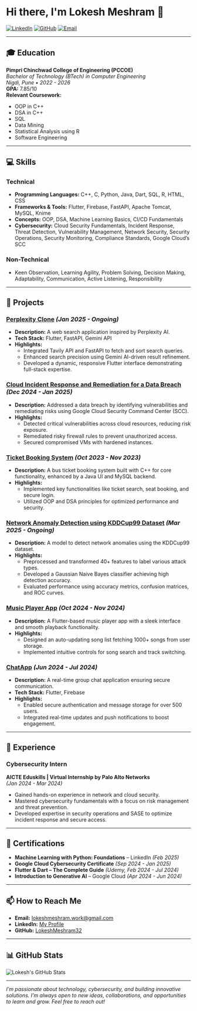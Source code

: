 # Hi there, I'm **Lokesh Meshram** 👋

[![LinkedIn](https://img.shields.io/badge/LinkedIn-Connect-blue?style=flat-square&logo=linkedin)](https://www.linkedin.com) [![GitHub](https://img.shields.io/badge/GitHub-Follow-black?style=flat-square&logo=github)](https://github.com/LokeshMeshram32) [![Email](https://img.shields.io/badge/Email-lokeshmeshram.work@gmail.com-c14438?style=flat-square&logo=Gmail)](mailto:lokeshmeshram.work@gmail.com)

---

## 🎓 Education

**Pimpri Chinchwad College of Engineering (PCCOE)**  
*Bachelor of Technology (BTech) in Computer Engineering*  
_Nigdi, Pune • 2022 - 2026_  
**GPA:** 7.85/10  
**Relevant Coursework:**  
- OOP in C++  
- DSA in C++  
- SQL  
- Data Mining  
- Statistical Analysis using R  
- Software Engineering

---

## 💻 Skills

### Technical
- **Programming Languages:** C++, C, Python, Java, Dart, SQL, R, HTML, CSS  
- **Frameworks & Tools:** Flutter, Firebase, FastAPI, Apache Tomcat, MySQL, Knime  
- **Concepts:** OOP, DSA, Machine Learning Basics, CI/CD Fundamentals  
- **Cybersecurity:** Cloud Security Fundamentals, Incident Response, Threat Detection, Vulnerability Management, Network Security, Security Operations, Security Monitoring, Compliance Standards, Google Cloud’s SCC

### Non-Technical
- Keen Observation, Learning Agility, Problem Solving, Decision Making, Adaptability, Communication, Active Listening, Responsibility

---

## 🚀 Projects

### [Perplexity Clone](https://github.com/) *(Jan 2025 - Ongoing)*
- **Description:** A web search application inspired by Perplexity AI.
- **Tech Stack:** Flutter, FastAPI, Gemini API
- **Highlights:**
  - Integrated Tavily API and FastAPI to fetch and sort search queries.
  - Enhanced search precision using Gemini AI-driven result refinement.
  - Developed a dynamic, responsive Flutter interface demonstrating full-stack expertise.

### [Cloud Incident Response and Remediation for a Data Breach](https://github.com/) *(Dec 2024 - Jan 2025)*
- **Description:** Addressed a data breach by identifying vulnerabilities and remediating risks using Google Cloud Security Command Center (SCC).
- **Highlights:**
  - Detected critical vulnerabilities across cloud resources, reducing risk exposure.
  - Remediated risky firewall rules to prevent unauthorized access.
  - Secured compromised VMs with hardened instances.

### [Ticket Booking System](https://github.com/) *(Oct 2023 - Nov 2023)*
- **Description:** A bus ticket booking system built with C++ for core functionality, enhanced by a Java UI and MySQL backend.
- **Highlights:**
  - Implemented key functionalities like ticket search, seat booking, and secure login.
  - Utilized OOP and DSA principles for optimized performance and security.

### [Network Anomaly Detection using KDDCup99 Dataset](https://github.com/) *(Mar 2025 - Ongoing)*
- **Description:** A model to detect network anomalies using the KDDCup99 dataset.
- **Highlights:**
  - Preprocessed and transformed 40+ features to label various attack types.
  - Developed a Gaussian Naive Bayes classifier achieving high detection accuracy.
  - Evaluated performance using accuracy metrics, confusion matrices, and ROC curves.

### [Music Player App](https://github.com/) *(Oct 2024 - Nov 2024)*
- **Description:** A Flutter-based music player app with a sleek interface and smooth playback functionality.
- **Highlights:**
  - Designed an auto-updating song list fetching 1000+ songs from user storage.
  - Implemented intuitive controls for song search and track switching.

### [ChatApp](https://github.com/) *(Jun 2024 - Jul 2024)*
- **Description:** A real-time group chat application ensuring secure communication.
- **Tech Stack:** Flutter, Firebase
- **Highlights:**
  - Enabled secure authentication and message storage for over 500 users.
  - Integrated real-time updates and push notifications to boost engagement.

---

## 💼 Experience

### Cybersecurity Intern  
**AICTE Eduskills | Virtual Internship by Palo Alto Networks**  
*(Jan 2024 - Mar 2024)*
- Gained hands-on experience in network and cloud security.
- Mastered cybersecurity fundamentals with a focus on risk management and threat prevention.
- Developed expertise in security operations and SASE to optimize incident response and secure access.

---

## 📜 Certifications

- **Machine Learning with Python: Foundations** – LinkedIn *(Feb 2025)*
- **Google Cloud Cybersecurity Certificate** *(Sep 2024 - Jan 2025)*
- **Flutter & Dart – The Complete Guide** *(Udemy, Feb 2024 - Jul 2024)*
- **Introduction to Generative AI** – Google Cloud *(Apr 2024 - Jun 2024)*

---

## 📫 How to Reach Me

- **Email:** [lokeshmeshram.work@gmail.com](mailto:lokeshmeshram.work@gmail.com)
- **LinkedIn:** [My Profile](https://www.linkedin.com)
- **GitHub:** [LokeshMeshram32](https://github.com/LokeshMeshram32)

---

## 📊 GitHub Stats

![Lokesh's GitHub Stats](https://github-readme-stats.vercel.app/api?username=LokeshMeshram32&show_icons=true&theme=radical)

---

*I’m passionate about technology, cybersecurity, and building innovative solutions. I’m always open to new ideas, collaborations, and opportunities to learn and grow. Feel free to reach out!*
